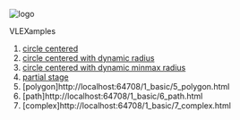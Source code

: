 ![logo](https://raw.githubusercontent.com/indus/VLEX/master/footage/logo.png)


VLEXamples

1. [circle centered](http://rawgit.com/indus/VLEX/master/vlexamples/1_basic/1_circle.html)
2. [circle centered with dynamic radius](http://localhost:64708/1_basic/2_circleDynamicRadius.html)
3. [circle centered with dynamic minmax radius](http://localhost:64708/1_basic/3_circleDynamicMinMaxRadius.html)
4. [partial stage](http://localhost:64708/1_basic/4_circleDynamicMinMaxRadiusHalf.html)
5. [polygon]http://localhost:64708/1_basic/5_polygon.html
6. [path]http://localhost:64708/1_basic/6_path.html
7. [complex]http://localhost:64708/1_basic/7_complex.html
